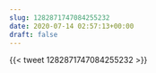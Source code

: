 ```yaml
---
slug: 1282871747084255232
date: 2020-07-14 02:57:13+00:00
draft: false
---
```


{{< tweet 1282871747084255232 >}}
